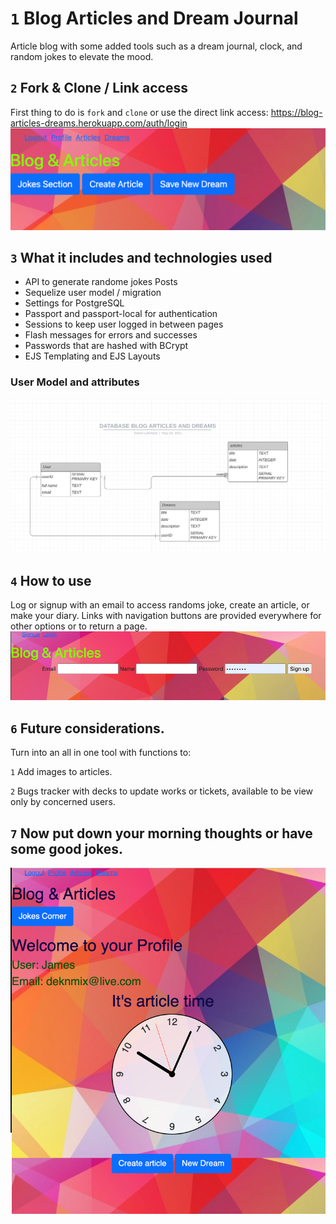 #  `1`  Blog Articles and Dream Journal


Article blog with some added tools such as a dream journal, clock, and random jokes to elevate the mood.



## `2` Fork & Clone / Link access
First thing to do is `fork` and `clone` or use the direct link access: 
https://blog-articles-dreams.herokuapp.com/auth/login
![alt img](./access.png)



## `3` What it includes and technologies used

* API to generate randome jokes Posts
* Sequelize user model / migration
* Settings for PostgreSQL
* Passport and passport-local for authentication
* Sessions to keep user logged in between pages
* Flash messages for errors and successes
* Passwords that are hashed with BCrypt
* EJS Templating and EJS Layouts


### User Model and attributes

![alt img](./ER2.png)




## `4` How to use
Log or signup with an email to access randoms joke, create an article, or make your diary. Links with navigation buttons are provided everywhere for other options or to return a page.
![alt img](./loggin.png)



## `6` Future considerations.
Turn into an all in one tool with functions to:

`1` Add images to articles.

  `2` Bugs tracker with decks to update works or tickets, available to be view only by concerned users. 




## `7` Now put down your morning thoughts or have some good jokes.
![alt img](./profile.png)



